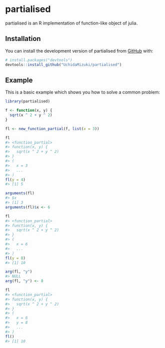 
<!-- README.md is generated from README.Rmd. Please edit that file -->

# partialised

<!-- badges: start -->
<!-- badges: end -->

partialised is an R implementation of function-like object of julia.

## Installation

You can install the development version of partialised from
[GitHub](https://github.com/) with:

``` r
# install.packages("devtools")
devtools::install_github("UchidaMizuki/partialised")
```

## Example

This is a basic example which shows you how to solve a common problem:

``` r
library(partialised)

f <- function(x, y) {
  sqrt(x ^ 2 + y ^ 2)
}

fl <- new_function_partial(f, list(x = 3))

fl
#> <function_partial>
#> function(x, y) {
#>   sqrt(x ^ 2 + y ^ 2)
#> }
#> (
#>   x = 3
#>   ...
#> )
fl(y = 4)
#> [1] 5

arguments(fl)
#> $x
#> [1] 3
arguments(fl)$x <- 6

fl
#> <function_partial>
#> function(x, y) {
#>   sqrt(x ^ 2 + y ^ 2)
#> }
#> (
#>   x = 6
#>   ...
#> )
fl(y = 8)
#> [1] 10

arg(fl, "y")
#> NULL
arg(fl, "y") <- 8

fl
#> <function_partial>
#> function(x, y) {
#>   sqrt(x ^ 2 + y ^ 2)
#> }
#> (
#>   x = 6
#>   y = 8
#>   ...
#> )
fl()
#> [1] 10
```
